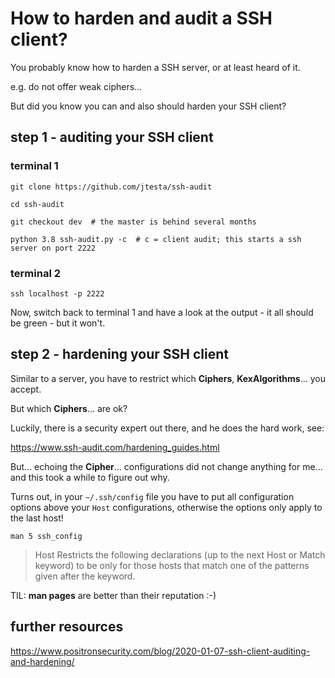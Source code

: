 # How to harden and audit a SSH client?

You probably know how to harden a SSH server, or at least heard of it.

e.g. do not offer weak ciphers...

But did you know you can and also should harden your SSH client?

## step 1 - auditing your SSH client

### terminal 1

```
git clone https://github.com/jtesta/ssh-audit

cd ssh-audit

git checkout dev  # the master is behind several months

python 3.8 ssh-audit.py -c  # c = client audit; this starts a ssh server on port 2222
```

### terminal 2

```
ssh localhost -p 2222
```

Now, switch back to terminal 1 and have a look at the output - it all should be green - but it won't.


## step 2 - hardening your SSH client

Similar to a server, you have to restrict which **Ciphers**, **KexAlgorithms**... you accept.

But which **Ciphers**... are ok?

Luckily, there is a security expert out there, and he does the hard work, see:

https://www.ssh-audit.com/hardening_guides.html


But... echoing the **Cipher**... configurations did not change anything for me... and this took a while to figure out why.

Turns out, in your `~/.ssh/config` file you have to put all configuration options above your `Host` configurations, otherwise the options only apply to the last host!

`man 5 ssh_config`

>  Host    Restricts the following declarations (up to the next Host or Match keyword) to be only for those hosts that match one of the patterns given after the keyword.

TIL: **man pages** are better than their reputation :-)

## further resources

https://www.positronsecurity.com/blog/2020-01-07-ssh-client-auditing-and-hardening/
